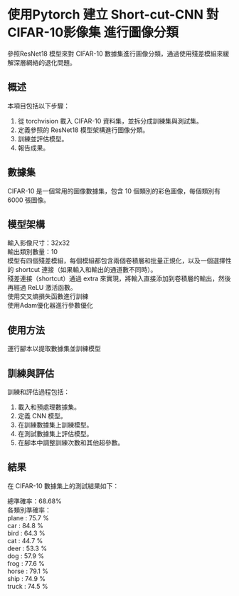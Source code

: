 # 使用Pytorch 建立 Short-cut-CNN 對 CIFAR-10影像集 進行圖像分類

參照ResNet18 模型來對 CIFAR-10 數據集進行圖像分類，通過使用殘差模組來緩解深層網絡的退化問題。

## 概述  
本項目包括以下步驟：  
1. 從 torchvision 載入 CIFAR-10 資料集，並拆分成訓練集與測試集。  
2. 定義參照的 ResNet18 模型架構進行圖像分類。  
3. 訓練並評估模型。 
4. 報告成果。  

## 數據集  

CIFAR-10 是一個常用的圖像數據集，包含 10 個類別的彩色圖像，每個類別有 6000 張圖像。

## 模型架構
輸入影像尺寸：32x32  
輸出類別數量：10  
模型有四個殘差模組，每個模組都包含兩個卷積層和批量正規化，以及一個選擇性的 shortcut 連接（如果輸入和輸出的通道數不同時）。    
殘差連接（shortcut）通過 extra 來實現，將輸入直接添加到卷積層的輸出，然後再經過 ReLU 激活函數。  
使用交叉熵損失函數進行訓練  
使用Adam優化器進行參數優化   

## 使用方法  
運行腳本以提取數據集並訓練模型  

## 訓練與評估  
訓練和評估過程包括：  

1. 載入和預處理數據集。  
2. 定義 CNN 模型。    
3. 在訓練數據集上訓練模型。    
4. 在測試數據集上評估模型。    
5. 在腳本中調整訓練次數和其他超參數。  

## 結果  
在 CIFAR-10 數據集上的測試結果如下：  

總準確率：68.68%  
各類別準確率：  
plane : 75.7 %  
car : 84.8 %  
bird : 64.3 %  
cat : 44.7 %  
deer : 53.3 %  
dog : 57.9 %  
frog : 77.6 %  
horse : 79.1 %  
ship : 74.9 %  
truck : 74.5 %  
